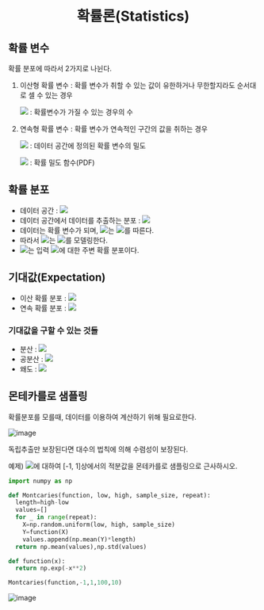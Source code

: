 <div align='center'>
  <h1> 확률론(Statistics) </h1>
</div>

## 확률 변수
확률 분포에 따라서 2가지로 나뉜다.
1. 이산형 확률 변수 : 확률 변수가 취할 수 있는 값이 유한하거나 무한할지라도 순서대로 셀 수 있는 경우  

   <img src="https://latex.codecogs.com/svg.image?P({X}\in{A})=\sum_{{x}\in{A}}P(X=x)" /> : 확률변수가 가질 수 있는 경우의 수
   
2. 연속형 확률 변수 : 확률 변수가 연속적인 구간의 값을 취하는 경우

    <img src="https://latex.codecogs.com/svg.image?P({X}\in{A})=\int_{{x}in{A}}P(x)dx" /> : 데이터 공간에 정의된 확률 변수의 밀도
     
     <img src="https://latex.codecogs.com/svg.image?P(x)=\lim_{h\rightarrow0}\frac{P({x-h}\leq{X}\leq{x+h})}{2h}" /> : 확률 밀도 함수(PDF)
 
 ## 확률 분포
- 데이터 공간 : <img src="https://latex.codecogs.com/svg.image?{X}\times{Y}" />
- 데이터 공간에서 데이터를 추출하는 분포 : <img src="https://latex.codecogs.com/svg.image?D" />
- 데이터는 확률 변수가 되며, <img src="https://latex.codecogs.com/svg.image?(\overrightarrow{x},y)" />는 <img src="https://latex.codecogs.com/svg.image?D" />를 따른다.
- 따라서 <img src="https://latex.codecogs.com/svg.image?P(\overrightarrow{x},y)" />는 <img src="https://latex.codecogs.com/svg.image?D" />를 모델링한다.
- <img src="https://latex.codecogs.com/svg.image?P(\overrightarrow{x}|y)=\sum_{Y}P(\overrightarrow{x},y)=\int_{Y}P(\overrightarrow{x},y)dy" />는 입력 <img src="https://latex.codecogs.com/svg.image?\overrightarrow{x}" />에 대한 주변 확률 분포이다.

## 기대값(Expectation)
- 이산 확률 분포 : <img src="https://latex.codecogs.com/svg.image?E_X[f(x)]=\sum_{{x}\in{X}}f(x)P(X=x)" />
- 연속 확률 분포 : <img src="https://latex.codecogs.com/svg.image?E_X[f(x)]=\int_{{x}\in{X}}f(x)P(X=x)" />
### 기대값을 구할 수 있는 것들
- 분산 : <img src="https://latex.codecogs.com/svg.image?Var_X[f(x)]=E({(X-E(X))}^{2})" />
- 공분산 : <img src="https://latex.codecogs.com/svg.image?Cov(X,Y)=E((X-E(X))(Y-E(Y)))" />
- 왜도 : <img src="https://latex.codecogs.com/svg.image?Skew(X)=E[{(\frac{X-E(X)}{\sqrt{V(X)}})}^{3}]" />

## 몬테카를로 샘플링
확률분포를 모를때, 데이터를 이용하여 계산하기 위해 필요로한다.

![image](https://user-images.githubusercontent.com/57162812/150122808-a1c8881a-d261-4b90-9dbc-06262f466b10.png)

독립추출만 보장된다면 대수의 법칙에 의해 수렴성이 보장된다.

예제) <img src="https://latex.codecogs.com/svg.image?f(x)={e}^{-{x}^{2}}" />에 대하여 [-1, 1]상에서의 적분값을 몬테카를로 샘플링으로 근사하시오.

```python
import numpy as np

def Montcaries(function, low, high, sample_size, repeat):
  length=high-low
  values=[]
  for _ in range(repeat):
    X=np.random.uniform(low, high, sample_size)
    Y=function(X)
    values.append(np.mean(Y)*length)
  return np.mean(values),np.std(values)

def function(x):
  return np.exp(-x**2)

Montcaries(function,-1,1,100,10)
```
![image](https://user-images.githubusercontent.com/57162812/150125251-f88db3f5-134f-4726-a706-9afaa7957183.png)
